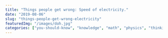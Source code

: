 ```yaml
---
title: "Things people get wrong: Speed of electricity."
date: "2019-08-06"
slug: "things-people-get-wrong-electricity"
featuredImg: "/images/doh.jpg"
categories: ["you-should-know", "knowledge", "math", "physics", "thinking", "get-wrong"]
---
```



